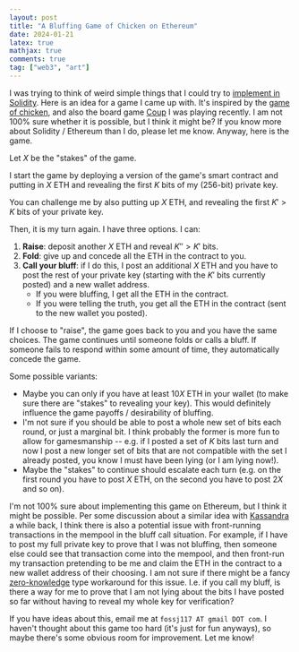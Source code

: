 ```yaml
---
layout: post
title: "A Bluffing Game of Chicken on Ethereum"
date: 2024-01-21
latex: true
mathjax: true
comments: true
tag: ["web3", "art"]
---
```


I was trying to think of weird simple things that I could try to [implement in Solidity](https://jeffreyfossett.com/2024/01/16/implementing-something-simple-in-solidity.html). Here is an idea for a game I came up with. It's inspired by the [game of chicken](https://en.wikipedia.org/wiki/Chicken_(game)), and also the board game [Coup](https://boardgamegeek.com/boardgame/131357/coup) I was playing recently. I am not 100% sure whether it is possible, but I think it might be? If you know more about Solidity / Ethereum than I do, please let me know. Anyway, here is the game. 

Let $X$ be the "stakes" of the game. 

I start the game by deploying a version of the game's smart contract and putting in $X$ ETH and revealing the first $K$ bits of my (256-bit) private key. 

You can challenge me by also putting up $X$ ETH, and revealing the first $K' > K$ bits of your private key. 

Then, it is my turn again. I have three options. I can: 

1. **Raise**: deposit another $X$ ETH and reveal $K'' > K'$ bits. 
2. **Fold**: give up and concede all the ETH in the contract to you. 
3. **Call your bluff**: if I do this, I post an additional $X$ ETH and you have to post the rest of your private key (starting with the $K'$ bits currently posted) and a new wallet address. 
    * If you were bluffing, I get all the ETH in the contract. 
    * If you were telling the truth, you get all the ETH in the contract (sent to the new wallet you posted). 

If I choose to "raise", the game goes back to you and you have the same choices. The game continues until someone folds or calls a bluff. If someone fails to respond within some amount of time, they automatically concede the game. 

Some possible variants: 
* Maybe you can only if you have at least $10X$ ETH in your wallet (to make sure there are "stakes" to revealing your key). This would definitely influence the game payoffs / desirability of bluffing. 
* I'm not sure if you should be able to post a whole new set of bits each round, or just a marginal bit. I think probably the former is more fun to allow for gamesmanship -- e.g. if I posted a set of $K$ bits last turn and now I post a new longer set of bits that are not compatible with the set I already posted, you know I must have been lying (or I am lying now!). 
* Maybe the "stakes" to continue should escalate each turn (e.g. on the first round you have to post $X$ ETH, on the second you have to post $2X$ and so on). 

I'm not 100% sure about implementing this game on Ethereum, but I think it might be possible. Per some discussion about a similar idea with [Kassandra](https://github.com/kassandraoftroy) a while back, I think there is also a potential issue with front-running transactions in the mempool in the bluff call situation. For example, if I have to post my full private key to prove that I was not bluffing, then someone else could see that transaction come into the mempool, and then front-run my transaction pretending to be me and claim the ETH in the contract to a new wallet address of their choosing. I am not sure if there might be a fancy [zero-knowledge](https://en.wikipedia.org/wiki/Zero-knowledge_proof) type workaround for this issue. I.e. if you call my bluff, is there a way for me to prove that I am not lying about the bits I have posted so far without having to reveal my whole key for verification? 

If you have ideas about this, email me at `fossj117 AT gmail DOT com`. I haven't thought about this game too hard (it's just for fun anyways), so maybe there's some obvious room for improvement. Let me know!